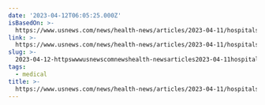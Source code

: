 ```yaml
---
date: '2023-04-12T06:05:25.000Z'
isBasedOn: >-
  https://www.usnews.com/news/health-news/articles/2023-04-11/hospitals-intensify-efforts-to-treat-long-covid-in-kids-and-teens
link: >-
  https://www.usnews.com/news/health-news/articles/2023-04-11/hospitals-intensify-efforts-to-treat-long-covid-in-kids-and-teens
slug: >-
  2023-04-12-httpswwwusnewscomnewshealth-newsarticles2023-04-11hospitals-intensify-efforts-to-treat-long-covid-in-kids-and-teens
tags:
  - medical
title: >-
  https://www.usnews.com/news/health-news/articles/2023-04-11/hospitals-intensify-efforts-to-treat-long-covid-in-kids-and-teens
---
```



